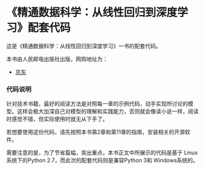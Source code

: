 《精通数据科学：从线性回归到深度学习》配套代码
======================================

这是《精通数据科学：从线性回归到深度学习》一书的配套代码。

本书由人民邮电出版社出版，网购地址为：

* [京东]()



### 代码说明

针对技术书籍，最好的阅读方法是对照每一章的示例代码，动手实现所讨论的模型。这样会极大加深自己对模型的理解和实践能力，否则就会像读小说一样，阅读时感觉不错，但实际使用时就无从下手了。

若想要使用这份代码，请先按照本书第2章和第11章的指南，安装相关的开源软件。需要注意的是，为了节省篇幅，突出重点，本书正文中所展示的代码是基于 Linux 系统下的Python 2.7，而此次的配套代码则是兼容Python 3和 Windows系统的。